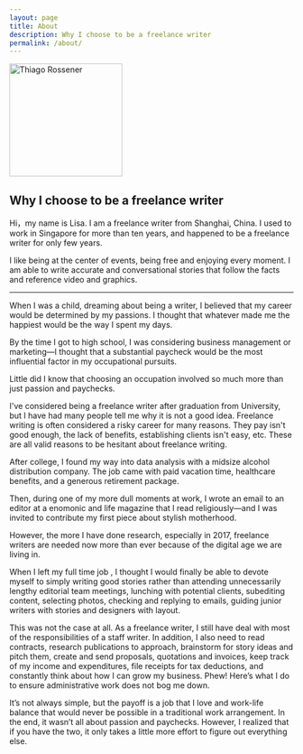```yaml
---
layout: page
title: About
description: Why I choose to be a freelance writer
permalink: /about/
---
```


<img class="img-rounded" src="https://res.cloudinary.com/dmfnzbe9x/image/upload/w_1000,c_fill,ar_1:1,g_auto,r_max,bo_5px_solid_red,b_rgb:262c35/v1583383899/WechatIMG754_sfild3.jpg" alt="Thiago Rossener" width="200">

## Why I choose to be a freelance writer

Hi，my name is Lisa. I am a freelance writer from Shanghai, China.
I used to work in Singapore for more than ten years, and happened to be a freelance writer for only few years.

I like being at the center of events, being free and enjoying every moment. I am able to write accurate and conversational stories that follow the facts and reference video and graphics.

***

When I was a child, dreaming about being a writer, I believed that my career would be determined by my passions. I thought that whatever made me the happiest would be the way I spent my days.

By the time I got to high school, I was considering business management or marketing—I thought that a substantial paycheck would be the most influential factor in my occupational pursuits.

Little did I know that choosing an occupation involved so much more than just passion and paychecks.

I've considered being a freelance writer after graduation from University, but I have had many people tell me why it is not a good idea. Freelance writing is often considered a risky career for many reasons. They pay isn't good enough, the lack of benefits, establishing clients isn't easy, etc. These are all valid reasons to be hesitant about freelance writing.

After college, I found my way into data analysis with a midsize alcohol distribution company. The job came with paid vacation time, healthcare benefits, and a generous retirement package.

Then, during one of my more dull moments at work, I wrote an email to an editor at a enomonic and life magazine that I read religiously—and I was invited to contribute my first piece about stylish motherhood.

However, the more I have done research, especially in 2017, freelance writers are needed now more than ever because of the digital age we are living in.

When I left my full time job , I thought I would finally be able to devote myself to simply writing good stories rather than attending unnecessarily lengthy editorial team meetings, lunching with potential clients, subediting content, selecting photos, checking and replying to emails, guiding junior writers with stories and designers with layout.

This was not the case at all. As a freelance writer, I still have deal with most of the responsibilities of a staff writer. In addition, I also need to read contracts, research publications to approach, brainstorm for story ideas and pitch them, create and send proposals, quotations and invoices, keep track of my income and expenditures, file receipts for tax deductions, and constantly think about how I can grow my business. Phew! Here’s what I do to ensure administrative work does not bog me down.

It’s not always simple, but the payoff is a job that I love and work-life balance that would never be possible in a traditional work arrangement. In the end, it wasn’t all about passion and paychecks. However, I realized that if you have the two, it only takes a little more effort to figure out everything else.
